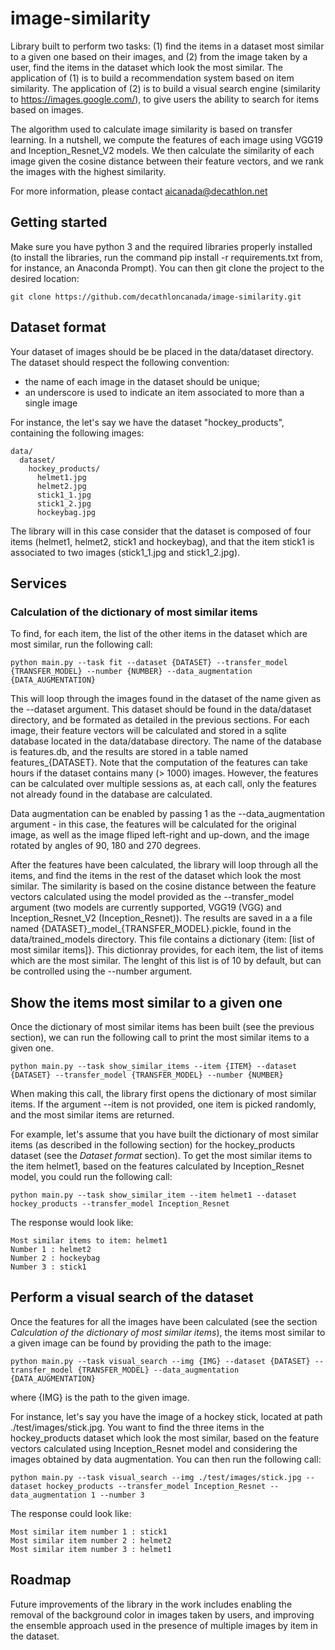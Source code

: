 # image-similarity
Library built to perform two tasks: (1) find the items in a dataset most similar to a given one based on their images, and (2) from the image taken by a user, find the items in the dataset which look the most similar. The application of (1) is to build a recommendation system based on item similarity. The application of (2) is to build a visual search engine (similarity to https://images.google.com/), to give users the ability to search for items based on images.

The algorithm used to calculate image similarity is based on transfer learning. In a nutshell, we compute the features of each image using VGG19 and Inception_Resnet_V2 models. We then calculate the similarity of each image given the cosine distance between their feature vectors, and we rank the images with the highest similarity.

For more information, please contact aicanada@decathlon.net

## Getting started
Make sure you have python 3 and the required libraries properly installed (to install the libraries, run the command pip install -r requirements.txt from, for instance, an Anaconda Prompt). You can then git clone the project to the desired location:
```
git clone https://github.com/decathloncanada/image-similarity.git
```

## Dataset format
Your dataset of images should be be placed in the data/dataset directory. The dataset should respect the following convention:
- the name of each image in the dataset should be unique;
- an underscore is used to indicate an item associated to more than a single image

For instance, the let's say we have the dataset "hockey_products", containing the following images:
```
data/
  dataset/
    hockey_products/
      helmet1.jpg
      helmet2.jpg
      stick1_1.jpg
      stick1_2.jpg
      hockeybag.jpg
```
The library will in this case consider that the dataset is composed of four items (helmet1, helmet2, stick1 and hockeybag), and that the item stick1 is associated to two images (stick1_1.jpg and stick1_2.jpg).


## Services
### Calculation of the dictionary of most similar items 
To find, for each item, the list of the other items in the dataset which are most similar, run the following call:
```
python main.py --task fit --dataset {DATASET} --transfer_model {TRANSFER_MODEL} --number {NUMBER} --data_augmentation {DATA_AUGMENTATION}
```
This will loop through the images found in the dataset of the name given as the --dataset argument. This dataset should be found in the data/dataset directory, and be formated as detailed in the previous sections. For each image, their feature vectors will be calculated and stored in a sqlite database located in the data/database directory. The name of the database is features.db, and the results are stored in a table named features_{DATASET}. Note that the computation of the features can take hours if the dataset contains many (> 1000) images. However, the features can be calculated over multiple sessions as, at each call, only the features not already found in the database are calculated.

Data augmentation can be enabled by passing 1 as the --data_augmentation argument - in this case, the features will be calculated for the original image, as well as the image fliped left-right and up-down, and the image rotated by angles of 90, 180 and 270 degrees. 

After the features have been calculated, the library will loop through all the items, and find the items in the rest of the dataset which look the most similar. The similarity is based on the cosine distance between the feature vectors calculated using the model provided as the --transfer_model argument (two models are currently supported, VGG19 (VGG) and Inception_Resnet_V2 (Inception_Resnet)). The results are saved in a a file named {DATASET}\_model_\{TRANSFER_MODEL}.pickle, found in the data/trained_models directory. This file contains a dictionary {item: [list of most similar items]}. This dictionray provides, for each item, the list of items which are the most similar. The lenght of this list is of 10 by default, but can be controlled using the --number argument.

## Show the items most similar to a given one
Once the dictionary of most similar items has been built (see the previous section), we can run the following call to print the most similar items to a given one.
```
python main.py --task show_similar_items --item {ITEM} --dataset {DATASET} --transfer_model {TRANSFER_MODEL} --number {NUMBER}
```
When making this call, the library first opens the dictionary of most similar items. If the argument --item is not provided, one item is picked randomly, and the most similar items are returned. 

For example, let's assume that you have built the dictionary of most similar items (as described in the following section) for the hockey_products dataset (see the *Dataset format* section). To get the most similar items to the item helmet1, based on the features calculated by Inception_Resnet model, you could run the following call:
```
python main.py --task show_similar_item --item helmet1 --dataset hockey_products --transfer_model Inception_Resnet
```
The response would look like:
```
Most similar items to item: helmet1
Number 1 : helmet2
Number 2 : hockeybag
Number 3 : stick1
```


## Perform a visual search of the dataset
Once the features for all the images have been calculated (see the section *Calculation of the dictionary of most similar items*), the items most similar to a given image can be found by providing the path to the image:
```
python main.py --task visual_search --img {IMG} --dataset {DATASET} --transfer_model {TRANSFER_MODEL} --data_augmentation {DATA_AUGMENTATION}
```
where {IMG} is the path to the given image.

For instance, let's say you have the image of a hockey stick, located at path ./test/images/stick.jpg. You want to find the three items in the hockey_products dataset which look the most similar, based on the feature vectors calculated using Inception_Resnet model and considering the images obtained by data augmentation. You can then run the following call:
```
python main.py --task visual_search --img ./test/images/stick.jpg --dataset hockey_products --transfer_model Inception_Resnet --data_augmentation 1 --number 3
```
The response could look like:
```
Most similar item number 1 : stick1
Most similar item number 2 : helmet2
Most similar item number 3 : helmet1
```

## Roadmap
Future improvements of the library in the work includes enabling the removal of the background color in images taken by users, and improving the ensemble approach used in the presence of multiple images by item in the dataset.
